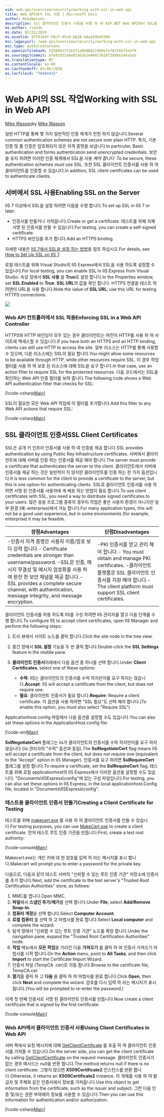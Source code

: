 ```yaml
---
uid: web-api/overview/security/working-with-ssl-in-web-api
title: Web API에서 SSL 사용 | Microsoft Docs
author: MikeWasson
description: Ssl 클라이언트 인증서 사용을 비롯 하 여 ASP.NET Web API에서 SSL을 사용 하는 방법을 보여 줍니다.
ms.author: riande
ms.date: 02/22/2019
ms.assetid: 97f6164f-59cf-45c0-b820-e4aa29b45396
msc.legacyurl: /web-api/overview/security/working-with-ssl-in-web-api
msc.type: authoredcontent
ms.openlocfilehash: 31589b3713b1f1a9b98d12906bfef81f8bf5e3f9
ms.sourcegitcommit: e7e91932a6e91a63e2e46417626f39d6b244a3ab
ms.translationtype: MT
ms.contentlocale: ko-KR
ms.lasthandoff: 03/06/2020
ms.locfileid: "78484415"
---
```

# <a name="working-with-ssl-in-web-api"></a><span data-ttu-id="82f8e-103">Web API의 SSL 작업</span><span class="sxs-lookup"><span data-stu-id="82f8e-103">Working with SSL in Web API</span></span>

<span data-ttu-id="82f8e-104">[Mike Wasson](https://github.com/MikeWasson)</span><span class="sxs-lookup"><span data-stu-id="82f8e-104">by [Mike Wasson](https://github.com/MikeWasson)</span></span>

<span data-ttu-id="82f8e-105">일반 HTTP를 통해 몇 가지 일반적인 인증 체계가 안전 하지 않습니다.</span><span class="sxs-lookup"><span data-stu-id="82f8e-105">Several common authentication schemes are not secure over plain HTTP.</span></span> <span data-ttu-id="82f8e-106">특히, 기본 인증 및 폼 인증은 암호화되지 않은 자격 증명을 보냅니다.</span><span class="sxs-lookup"><span data-stu-id="82f8e-106">In particular, Basic authentication and forms authentication send unencrypted credentials.</span></span> <span data-ttu-id="82f8e-107">보안을 유지 하려면 이러한 인증 체계에서 SSL을 사용 *해야 합니다* .</span><span class="sxs-lookup"><span data-stu-id="82f8e-107">To be secure, these authentication schemes *must* use SSL.</span></span> <span data-ttu-id="82f8e-108">또한 SSL 클라이언트 인증서를 사용 하 여 클라이언트를 인증할 수 있습니다.</span><span class="sxs-lookup"><span data-stu-id="82f8e-108">In addition, SSL client certificates can be used to authenticate clients.</span></span>

## <a name="enabling-ssl-on-the-server"></a><span data-ttu-id="82f8e-109">서버에서 SSL 사용</span><span class="sxs-lookup"><span data-stu-id="82f8e-109">Enabling SSL on the Server</span></span>

<span data-ttu-id="82f8e-110">IIS 7 이상에서 SSL을 설정 하려면 다음을 수행 합니다.</span><span class="sxs-lookup"><span data-stu-id="82f8e-110">To set up SSL in IIS 7 or later:</span></span>

- <span data-ttu-id="82f8e-111">인증서를 만들거나 가져옵니다.</span><span class="sxs-lookup"><span data-stu-id="82f8e-111">Create or get a certificate.</span></span> <span data-ttu-id="82f8e-112">테스트를 위해 자체 서명 된 인증서를 만들 수 있습니다.</span><span class="sxs-lookup"><span data-stu-id="82f8e-112">For testing, you can create a self-signed certificate.</span></span>
- <span data-ttu-id="82f8e-113">HTTPS 바인딩을 추가 합니다.</span><span class="sxs-lookup"><span data-stu-id="82f8e-113">Add an HTTPS binding.</span></span>

<span data-ttu-id="82f8e-114">자세한 내용은 [IIS 7에서 SSL을 설정 하는 방법](https://www.iis.net/learn/manage/configuring-security/how-to-set-up-ssl-on-iis)을 참조 하십시오.</span><span class="sxs-lookup"><span data-stu-id="82f8e-114">For details, see [How to Set Up SSL on IIS 7](https://www.iis.net/learn/manage/configuring-security/how-to-set-up-ssl-on-iis).</span></span>

<span data-ttu-id="82f8e-115">로컬 테스트를 위해 Visual Studio의 IIS Express에서 SSL을 사용 하도록 설정할 수 있습니다.</span><span class="sxs-lookup"><span data-stu-id="82f8e-115">For local testing, you can enable SSL in IIS Express from Visual Studio.</span></span> <span data-ttu-id="82f8e-116">속성 창에서 **SSL 사용** 을 **True**로 설정 합니다.</span><span class="sxs-lookup"><span data-stu-id="82f8e-116">In the Properties window, set **SSL Enabled** to **True**.</span></span> <span data-ttu-id="82f8e-117">**SSL URL**의 값을 확인 합니다. HTTPS 연결을 테스트 하려면이 URL을 사용 합니다.</span><span class="sxs-lookup"><span data-stu-id="82f8e-117">Note the value of **SSL URL**; use this URL for testing HTTPS connections.</span></span>

![](working-with-ssl-in-web-api/_static/image1.png)

### <a name="enforcing-ssl-in-a-web-api-controller"></a><span data-ttu-id="82f8e-118">Web API 컨트롤러에서 SSL 적용</span><span class="sxs-lookup"><span data-stu-id="82f8e-118">Enforcing SSL in a Web API Controller</span></span>

<span data-ttu-id="82f8e-119">HTTPS와 HTTP 바인딩이 모두 있는 경우 클라이언트는 여전히 HTTP를 사용 하 여 사이트에 액세스할 수 있습니다.</span><span class="sxs-lookup"><span data-stu-id="82f8e-119">If you have both an HTTPS and an HTTP binding, clients can still use HTTP to access the site.</span></span> <span data-ttu-id="82f8e-120">일부 리소스는 HTTP를 통해 사용할 수 있으며, 다른 리소스에는 SSL이 필요 합니다.</span><span class="sxs-lookup"><span data-stu-id="82f8e-120">You might allow some resources to be available through HTTP, while other resources require SSL.</span></span> <span data-ttu-id="82f8e-121">이 경우 작업 필터를 사용 하 여 보호 된 리소스에 대해 SSL을 요구 합니다.</span><span class="sxs-lookup"><span data-stu-id="82f8e-121">In that case, use an action filter to require SSL for the protected resources.</span></span> <span data-ttu-id="82f8e-122">다음 코드에서는 SSL을 확인하는 Web API 인증 필터를 보여 줍니다.</span><span class="sxs-lookup"><span data-stu-id="82f8e-122">The following code shows a Web API authentication filter that checks for SSL:</span></span>

[!code-csharp[Main](working-with-ssl-in-web-api/samples/sample1.cs)]

<span data-ttu-id="82f8e-123">SSL이 필요한 모든 Web API 작업에 이 필터를 추가합니다.</span><span class="sxs-lookup"><span data-stu-id="82f8e-123">Add this filter to any Web API actions that require SSL:</span></span>

[!code-csharp[Main](working-with-ssl-in-web-api/samples/sample2.cs)]

## <a name="ssl-client-certificates"></a><span data-ttu-id="82f8e-124">SSL 클라이언트 인증서</span><span class="sxs-lookup"><span data-stu-id="82f8e-124">SSL Client Certificates</span></span>

<span data-ttu-id="82f8e-125">SSL은 공개 키 인프라 인증서를 사용 하 여 인증을 제공 합니다.</span><span class="sxs-lookup"><span data-stu-id="82f8e-125">SSL provides authentication by using Public Key Infrastructure certificates.</span></span> <span data-ttu-id="82f8e-126">서버에서 클라이언트에 대해 서버를 인증 하는 인증서를 제공 해야 합니다.</span><span class="sxs-lookup"><span data-stu-id="82f8e-126">The server must provide a certificate that authenticates the server to the client.</span></span> <span data-ttu-id="82f8e-127">클라이언트에서 서버에 인증서를 제공 하는 것은 일반적이 지 않지만 클라이언트를 인증 하는 한 가지 옵션입니다.</span><span class="sxs-lookup"><span data-stu-id="82f8e-127">It is less common for the client to provide a certificate to the server, but this is one option for authenticating clients.</span></span> <span data-ttu-id="82f8e-128">SSL로 클라이언트 인증서를 사용 하려면 서명 된 인증서를 사용자에 게 배포 하는 방법이 필요 합니다.</span><span class="sxs-lookup"><span data-stu-id="82f8e-128">To use client certificates with SSL, you need a way to distribute signed certificates to your users.</span></span> <span data-ttu-id="82f8e-129">많은 응용 프로그램 종류의 경우이 작업은 좋은 사용자 환경이 아니지만 일부 환경 (예: enterprise)에서 가능 합니다.</span><span class="sxs-lookup"><span data-stu-id="82f8e-129">For many application types, this will not be a good user experience, but in some environments (for example, enterprise) it may be feasible.</span></span>

| <span data-ttu-id="82f8e-130">장점</span><span class="sxs-lookup"><span data-stu-id="82f8e-130">Advantages</span></span> | <span data-ttu-id="82f8e-131">단점</span><span class="sxs-lookup"><span data-stu-id="82f8e-131">Disadvantages</span></span> |
| --- | --- |
| <span data-ttu-id="82f8e-132">-인증서 자격 증명은 사용자 이름/암호 보다 강력 합니다.</span><span class="sxs-lookup"><span data-stu-id="82f8e-132">- Certificate credentials are stronger than username/password.</span></span> <span data-ttu-id="82f8e-133">-SSL은 인증, 메시지 무결성 및 메시지 암호화를 사용 하 여 완전 한 보안 채널을 제공 합니다.</span><span class="sxs-lookup"><span data-stu-id="82f8e-133">- SSL provides a complete secure channel, with authentication, message integrity, and message encryption.</span></span> | <span data-ttu-id="82f8e-134">-PKI 인증서를 얻고 관리 해야 합니다.</span><span class="sxs-lookup"><span data-stu-id="82f8e-134">- You must obtain and manage PKI certificates.</span></span> <span data-ttu-id="82f8e-135">-클라이언트 플랫폼은 SSL 클라이언트 인증서를 지원 해야 합니다.</span><span class="sxs-lookup"><span data-stu-id="82f8e-135">- The client platform must support SSL client certificates.</span></span> |

<span data-ttu-id="82f8e-136">클라이언트 인증서를 허용 하도록 IIS를 구성 하려면 IIS 관리자를 열고 다음 단계를 수행 합니다.</span><span class="sxs-lookup"><span data-stu-id="82f8e-136">To configure IIS to accept client certificates, open IIS Manager and perform the following steps:</span></span>

1. <span data-ttu-id="82f8e-137">트리 뷰에서 사이트 노드를 클릭 합니다.</span><span class="sxs-lookup"><span data-stu-id="82f8e-137">Click the site node in the tree view.</span></span>
2. <span data-ttu-id="82f8e-138">중간 창에서 **SSL 설정** 기능을 두 번 클릭 합니다.</span><span class="sxs-lookup"><span data-stu-id="82f8e-138">Double-click the **SSL Settings** feature in the middle pane.</span></span>
3. <span data-ttu-id="82f8e-139">**클라이언트 인증서**아래에서 다음 옵션 중 하나를 선택 합니다.</span><span class="sxs-lookup"><span data-stu-id="82f8e-139">Under **Client Certificates**, select one of these options:</span></span> 

    - <span data-ttu-id="82f8e-140">**수락**: IIS는 클라이언트의 인증서를 수락 하지만이를 요구 하지는 않습니다.</span><span class="sxs-lookup"><span data-stu-id="82f8e-140">**Accept**: IIS will accept a certificate from the client, but does not require one.</span></span>
    - <span data-ttu-id="82f8e-141">**필요**: 클라이언트 인증서가 필요 합니다.</span><span class="sxs-lookup"><span data-stu-id="82f8e-141">**Require**: Require a client certificate.</span></span> <span data-ttu-id="82f8e-142">이 옵션을 사용 하려면 "SSL 필요"도 선택 해야 합니다.</span><span class="sxs-lookup"><span data-stu-id="82f8e-142">(To enable this option, you must also select "Require SSL")</span></span>

<span data-ttu-id="82f8e-143">Applicationhost.config 파일에서 다음 옵션을 설정할 수도 있습니다.</span><span class="sxs-lookup"><span data-stu-id="82f8e-143">You can also set these options in the ApplicationHost.config file:</span></span>

[!code-xml[Main](working-with-ssl-in-web-api/samples/sample3.xml)]

<span data-ttu-id="82f8e-144">**SslNegotiateCert** 플래그는 iis가 클라이언트의 인증서를 수락 하지만이를 요구 하지 않습니다 (iis 관리자의 "수락" 옵션과 동일).</span><span class="sxs-lookup"><span data-stu-id="82f8e-144">The **SslNegotiateCert** flag means IIS will accept a certificate from the client, but does not require one (equivalent to the "Accept" option in IIS Manager).</span></span> <span data-ttu-id="82f8e-145">인증서를 요구 하려면 **SslRequireCert** 플래그를 설정 합니다.</span><span class="sxs-lookup"><span data-stu-id="82f8e-145">To require a certificate, set the **SslRequireCert** flag.</span></span> <span data-ttu-id="82f8e-146">테스트를 위해 로컬 applicationhost의 IIS Express에서 이러한 옵션을 설정할 수도 있습니다. "Documents\IISExpress\config"에 있는 구성 파일입니다.</span><span class="sxs-lookup"><span data-stu-id="82f8e-146">For testing, you can also set these options in IIS Express, in the local applicationhost.Config file, located in "Documents\IISExpress\config".</span></span>

### <a name="creating-a-client-certificate-for-testing"></a><span data-ttu-id="82f8e-147">테스트용 클라이언트 인증서 만들기</span><span class="sxs-lookup"><span data-stu-id="82f8e-147">Creating a Client Certificate for Testing</span></span>

<span data-ttu-id="82f8e-148">테스트를 위해 [makecert.exe](/windows/desktop/SecCrypto/makecert) 를 사용 하 여 클라이언트 인증서를 만들 수 있습니다.</span><span class="sxs-lookup"><span data-stu-id="82f8e-148">For testing purposes, you can use [MakeCert.exe](/windows/desktop/SecCrypto/makecert) to create a client certificate.</span></span> <span data-ttu-id="82f8e-149">먼저 테스트 루트 인증 기관을 만듭니다.</span><span class="sxs-lookup"><span data-stu-id="82f8e-149">First, create a test root authority:</span></span>

[!code-console[Main](working-with-ssl-in-web-api/samples/sample4.cmd)]

<span data-ttu-id="82f8e-150">Makecert.exe는 개인 키에 대 한 암호를 입력 하 라는 메시지를 표시 합니다.</span><span class="sxs-lookup"><span data-stu-id="82f8e-150">Makecert will prompt you to enter a password for the private key.</span></span>

<span data-ttu-id="82f8e-151">다음으로, 다음과 같이 테스트 서버의 "신뢰할 수 있는 루트 인증 기관" 저장소에 인증서를 추가 합니다.</span><span class="sxs-lookup"><span data-stu-id="82f8e-151">Next, add the certificate to the test server's "Trusted Root Certification Authorities" store, as follows:</span></span>

1. <span data-ttu-id="82f8e-152">MMC를 엽니다.</span><span class="sxs-lookup"><span data-stu-id="82f8e-152">Open MMC.</span></span>
2. <span data-ttu-id="82f8e-153">**파일**에서 **스냅인 추가/제거**를 선택 합니다.</span><span class="sxs-lookup"><span data-stu-id="82f8e-153">Under **File**, select **Add/Remove Snap-In**.</span></span>
3. <span data-ttu-id="82f8e-154">**컴퓨터 계정**을 선택 합니다.</span><span class="sxs-lookup"><span data-stu-id="82f8e-154">Select **Computer Account**.</span></span>
4. <span data-ttu-id="82f8e-155">**로컬 컴퓨터** 를 선택 하 고 마법사를 완료 합니다.</span><span class="sxs-lookup"><span data-stu-id="82f8e-155">Select **Local computer** and complete the wizard.</span></span>
5. <span data-ttu-id="82f8e-156">탐색 창에서 "신뢰할 수 있는 루트 인증 기관" 노드를 확장 합니다.</span><span class="sxs-lookup"><span data-stu-id="82f8e-156">Under the navigation pane, expand the "Trusted Root Certification Authorities" node.</span></span>
6. <span data-ttu-id="82f8e-157">**작업** 메뉴에서 **모든 작업**을 가리킨 다음 **가져오기** 를 클릭 하 여 인증서 가져오기 마법사를 시작 합니다.</span><span class="sxs-lookup"><span data-stu-id="82f8e-157">On the **Action** menu, point to **All Tasks**, and then click **Import** to start the Certificate Import Wizard.</span></span>
7. <span data-ttu-id="82f8e-158">인증서 파일 (TempCA .cer)로 이동 합니다.</span><span class="sxs-lookup"><span data-stu-id="82f8e-158">Browse to the certificate file, TempCA.cer.</span></span>
8. <span data-ttu-id="82f8e-159">**열기**를 클릭 하 고 **다음** 을 클릭 하 여 마법사를 완료 합니다.</span><span class="sxs-lookup"><span data-stu-id="82f8e-159">Click **Open**, then click **Next** and complete the wizard.</span></span> <span data-ttu-id="82f8e-160">암호를 다시 입력 하 라는 메시지가 표시 됩니다.</span><span class="sxs-lookup"><span data-stu-id="82f8e-160">(You will be prompted to re-enter the password.)</span></span>

<span data-ttu-id="82f8e-161">이제 첫 번째 인증서로 서명 된 클라이언트 인증서를 만듭니다.</span><span class="sxs-lookup"><span data-stu-id="82f8e-161">Now create a client certificate that is signed by the first certificate:</span></span>

[!code-console[Main](working-with-ssl-in-web-api/samples/sample5.cmd)]

### <a name="using-client-certificates-in-web-api"></a><span data-ttu-id="82f8e-162">Web API에서 클라이언트 인증서 사용</span><span class="sxs-lookup"><span data-stu-id="82f8e-162">Using Client Certificates in Web API</span></span>

<span data-ttu-id="82f8e-163">서버 쪽에서 요청 메시지에 대해 [GetClientCertificate](https://msdn.microsoft.com/library/system.net.http.httprequestmessageextensions.getclientcertificate.aspx) 를 호출 하 여 클라이언트 인증서를 가져올 수 있습니다.</span><span class="sxs-lookup"><span data-stu-id="82f8e-163">On the server side, you can get the client certificate by calling [GetClientCertificate](https://msdn.microsoft.com/library/system.net.http.httprequestmessageextensions.getclientcertificate.aspx) on the request message.</span></span> <span data-ttu-id="82f8e-164">클라이언트 인증서가 없는 경우 메서드는 null을 반환 합니다.</span><span class="sxs-lookup"><span data-stu-id="82f8e-164">The method returns null if there is no client certificate.</span></span> <span data-ttu-id="82f8e-165">그렇지 않으면 **X509Certificate2** 인스턴스를 반환 합니다.</span><span class="sxs-lookup"><span data-stu-id="82f8e-165">Otherwise, it returns an **X509Certificate2** instance.</span></span> <span data-ttu-id="82f8e-166">이 개체를 사용 하 여 발급자 및 주체와 같은 인증서에서 정보를 가져옵니다.</span><span class="sxs-lookup"><span data-stu-id="82f8e-166">Use this object to get information from the certificate, such as the issuer and subject.</span></span> <span data-ttu-id="82f8e-167">그런 다음 인증 및/또는 권한 부여에이 정보를 사용할 수 있습니다.</span><span class="sxs-lookup"><span data-stu-id="82f8e-167">Then you can use this information for authentication and/or authorization.</span></span>

[!code-csharp[Main](working-with-ssl-in-web-api/samples/sample6.cs)]
